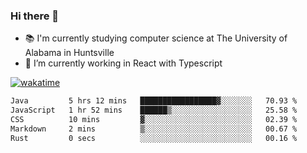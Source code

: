 ### Hi there 👋

- 📚 I'm currently studying computer science at The University of Alabama in Huntsville
- 🔭 I’m currently working in React with Typescript

[![wakatime](https://wakatime.com/badge/user/b5c44ac9-032b-4e67-a6d5-1044b80d90bd.svg)](https://wakatime.com/@b5c44ac9-032b-4e67-a6d5-1044b80d90bd)

<!--START_SECTION:waka-->

```txt
Java         5 hrs 12 mins   █████████████████▓░░░░░░░   70.93 %
JavaScript   1 hr 52 mins    ██████▒░░░░░░░░░░░░░░░░░░   25.58 %
CSS          10 mins         ▓░░░░░░░░░░░░░░░░░░░░░░░░   02.39 %
Markdown     2 mins          ▒░░░░░░░░░░░░░░░░░░░░░░░░   00.67 %
Rust         0 secs          ░░░░░░░░░░░░░░░░░░░░░░░░░   00.16 %
```

<!--END_SECTION:waka-->

<!--
**salsajeries/salsajeries** is a ✨ _special_ ✨ repository because its `README.md` (this file) appears on your GitHub profile.

Here are some ideas to get you started:

- 🔭 I’m currently working on ...
- 🌱 I’m currently learning ...
- 👯 I’m looking to collaborate on ...
- 🤔 I’m looking for help with ...
- 💬 Ask me about ...
- 📫 How to reach me: ...
- 😄 Pronouns: ...
- ⚡ Fun fact: ...
-->
